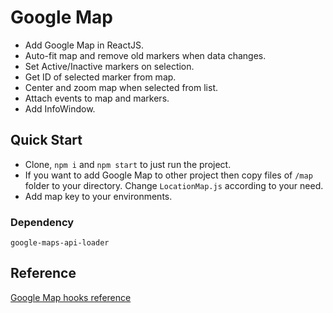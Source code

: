 # Google Map

- Add Google Map in ReactJS.
- Auto-fit map and remove old markers when data changes.
- Set Active/Inactive markers on selection.
- Get ID of selected marker from map.
- Center and zoom map when selected from list.
- Attach events to map and markers.
- Add InfoWindow.

## Quick Start

- Clone, `npm i` and `npm start` to just run the project.
- If you want to add Google Map to other project then copy files of `/map` folder to your directory. Change `LocationMap.js` according to your need.
- Add map key to your environments.

### Dependency

`google-maps-api-loader`

## Reference

[Google Map hooks reference](https://codesandbox.io/s/lx947qjv0z)

